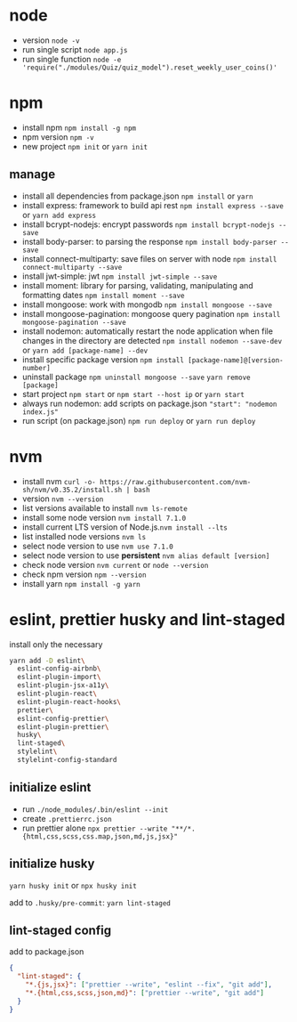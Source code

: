 # node

- version `node -v`
- run single script `node app.js`
- run single function `node -e 'require("./modules/Quiz/quiz_model").reset_weekly_user_coins()'`

# npm

- install npm `npm install -g npm`
- npm version `npm -v`
- new project `npm init` or `yarn init`

## manage

- install all dependencies from package.json `npm install` or `yarn`
- install express: framework to build api rest `npm install express --save` or `yarn add express`
- install bcrypt-nodejs: encrypt passwords `npm install bcrypt-nodejs --save`
- install body-parser: to parsing the response `npm install body-parser --save`
- install connect-multiparty: save files on server with node `npm install connect-multiparty --save`
- install jwt-simple: jwt `npm install jwt-simple --save`
- install moment: library for parsing, validating, manipulating and formatting dates `npm install moment --save`
- install mongoose: work with mongodb `npm install mongoose --save`
- install mongoose-pagination: mongoose query pagination `npm install mongoose-pagination --save`
- install nodemon: automatically restart the node application when file changes in the directory are detected `npm install nodemon --save-dev` or `yarn add [package-name] --dev`
- install specific package version `npm install [package-name]@[version-number]`
- uninstall package `npm uninstall mongoose --save` `yarn remove [package]`
- start project `npm start` or `npm start --host ip` or `yarn start`
- always run nodemon: add scripts on package.json `"start": "nodemon index.js"`
- run script (on package.json) `npm run deploy` or `yarn run deploy`

# nvm

- install nvm `curl -o- https://raw.githubusercontent.com/nvm-sh/nvm/v0.35.2/install.sh | bash`
- version `nvm --version`
- list versions available to install `nvm ls-remote`
- install some node version `nvm install 7.1.0`
- install current LTS version of Node.js.`nvm install --lts`
- list installed node versions `nvm ls`
- select node version to use `nvm use 7.1.0`
- select node version to use **persistent** `nvm alias default [version]`
- check node version `nvm current` or `node --version`
- check npm version `npm --version`
- install yarn `npm install -g yarn`

# eslint, prettier husky and lint-staged

install only the necessary

```bash
yarn add -D eslint\
  eslint-config-airbnb\
  eslint-plugin-import\
  eslint-plugin-jsx-a11y\
  eslint-plugin-react\
  eslint-plugin-react-hooks\
  prettier\
  eslint-config-prettier\
  eslint-plugin-prettier\
  husky\
  lint-staged\
  stylelint\
  stylelint-config-standard
```

## initialize eslint

- run `./node_modules/.bin/eslint --init`
- create `.prettierrc.json`
- run prettier alone `npx prettier --write "**/*.{html,css,scss,css.map,json,md,js,jsx}"`

## initialize husky

`yarn husky init` or `npx husky init`

add to `.husky/pre-commit`: `yarn lint-staged`

## lint-staged config

add to package.json

```json
{
  "lint-staged": {
    "*.{js,jsx}": ["prettier --write", "eslint --fix", "git add"],
    "*.{html,css,scss,json,md}": ["prettier --write", "git add"]
  }
}
```

